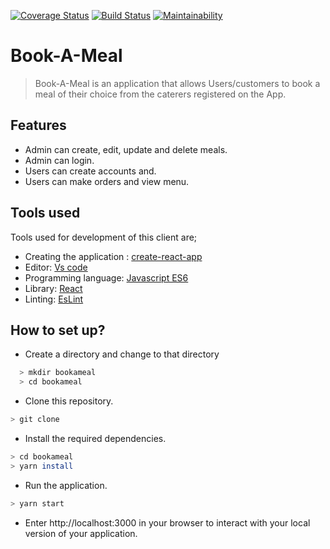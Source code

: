 [![Coverage Status](https://coveralls.io/repos/github/mutebironald4/bookameal/badge.svg?branch=develop&service=github)](https://coveralls.io/github/mutebironald4/bookameal?branch=develop)
[![Build Status](https://travis-ci.org/mutebironald4/bookameal.svg?branch=develop)](https://travis-ci.org/mutebironald4/bookameal)
[![Maintainability](https://api.codeclimate.com/v1/badges/e41502dc4968e2bff8ab/maintainability)](https://codeclimate.com/github/mutebironald4/bookameal/maintainability)


# Book-A-Meal


> Book-A-Meal is an application that allows Users/customers  to book a meal of their choice from the caterers registered on the App.


## Features
- Admin can create, edit, update and delete meals.
- Admin can login.
- Users can create accounts and.
- Users can make orders and view menu. 


## Tools used
Tools used for development of this client are;
- Creating the application : [create-react-app](https://github.com/facebook/create-react-app/blob/master/README.md#getting-started)
- Editor: [Vs code](https://code.visualstudio.com)
- Programming language: [Javascript ES6](http://es6-features.org/#Constants)
- Library: [React](https://reactjs.org)
- Linting: [EsLint](https://eslint.org)

## How to set up?
- Create a directory and change to that directory
```sh
  > mkdir bookameal
  > cd bookameal
```
- Clone this repository.
```sh
> git clone 
```
- Install the required dependencies.
```sh
> cd bookameal
> yarn install
```
- Run the application.
```sh
> yarn start
```
- Enter http://localhost:3000 in your browser to interact with your local version of your application.

